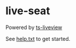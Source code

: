 # live-seat

Powered by [ts-liveview](https://github.com/beenotung/ts-liveview/blob/v5/README.md)

See [help.txt](help.txt) to get started.
